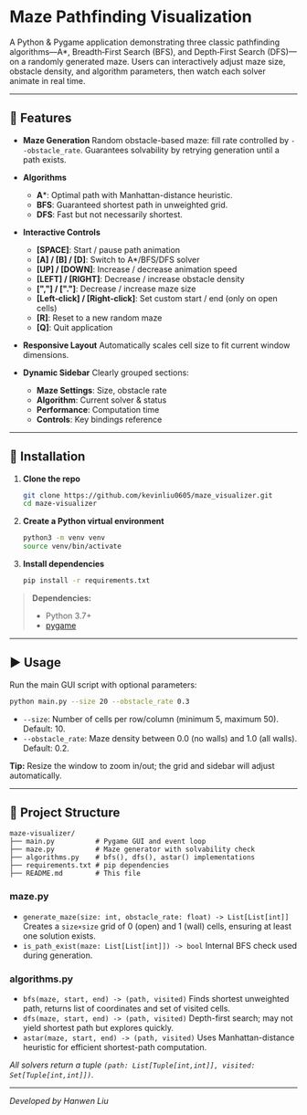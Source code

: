 # Maze Pathfinding Visualization

A Python & Pygame application demonstrating three classic pathfinding algorithms—A\*, Breadth‑First Search (BFS), and Depth‑First Search (DFS)—on a randomly generated maze. Users can interactively adjust maze size, obstacle density, and algorithm parameters, then watch each solver animate in real time.

---

## 🎯 Features

* **Maze Generation**
  Random obstacle-based maze: fill rate controlled by `--obstacle_rate`. Guarantees solvability by retrying generation until a path exists.
* **Algorithms**

  * **A**\*: Optimal path with Manhattan-distance heuristic.
  * **BFS**: Guaranteed shortest path in unweighted grid.
  * **DFS**: Fast but not necessarily shortest.
* **Interactive Controls**

  * **[SPACE]**: Start / pause path animation
  * **[A] / [B] / [D]**: Switch to A\*/BFS/DFS solver
  * **[UP] / [DOWN]**: Increase / decrease animation speed
  * **[LEFT] / [RIGHT]**: Decrease / increase obstacle density
  * **[","] / ["."]**: Decrease / increase maze size
  * **[Left‑click] / [Right‑click]**: Set custom start / end (only on open cells)
  * **[R]**: Reset to a new random maze
  * **[Q]**: Quit application
* **Responsive Layout**
  Automatically scales cell size to fit current window dimensions.
* **Dynamic Sidebar**
  Clearly grouped sections:

  * **Maze Settings**: Size, obstacle rate
  * **Algorithm**: Current solver & status
  * **Performance**: Computation time
  * **Controls**: Key bindings reference

---

## 🚀 Installation

1. **Clone the repo**

   ```bash
   git clone https://github.com/kevinliu0605/maze_visualizer.git
   cd maze-visualizer
   ```
2. **Create a Python virtual environment**

   ```bash
   python3 -m venv venv
   source venv/bin/activate
   ```
3. **Install dependencies**

   ```bash
   pip install -r requirements.txt
   ```

> **Dependencies:**
>
> * Python 3.7+
> * [pygame](https://pypi.org/project/pygame/)

---

## ▶️ Usage

Run the main GUI script with optional parameters:

```bash
python main.py --size 20 --obstacle_rate 0.3
```

* `--size`: Number of cells per row/column (minimum 5, maximum 50). Default: 10.
* `--obstacle_rate`: Maze density between 0.0 (no walls) and 1.0 (all walls). Default: 0.2.

**Tip:** Resize the window to zoom in/out; the grid and sidebar will adjust automatically.

---

## 📂 Project Structure

```text
maze-visualizer/
├── main.py          # Pygame GUI and event loop
├── maze.py          # Maze generator with solvability check
├── algorithms.py    # bfs(), dfs(), astar() implementations
├── requirements.txt # pip dependencies
├── README.md        # This file
```

### maze.py

* `generate_maze(size: int, obstacle_rate: float) -> List[List[int]]`
  Creates a `size×size` grid of 0 (open) and 1 (wall) cells, ensuring at least one solution exists.
* `is_path_exist(maze: List[List[int]]) -> bool`
  Internal BFS check used during generation.

### algorithms.py

* `bfs(maze, start, end) -> (path, visited)`
  Finds shortest unweighted path, returns list of coordinates and set of visited cells.
* `dfs(maze, start, end) -> (path, visited)`
  Depth-first search; may not yield shortest path but explores quickly.
* `astar(maze, start, end) -> (path, visited)`
  Uses Manhattan-distance heuristic for efficient shortest-path computation.

*All solvers return a tuple `(path: List[Tuple[int,int]], visited: Set[Tuple[int,int]])`.*

---

*Developed by Hanwen Liu*
